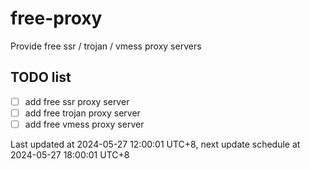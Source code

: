 
# free-proxy
Provide free ssr / trojan / vmess proxy servers


## TODO list
- [ ] add free ssr proxy server
- [ ] add free trojan proxy server
- [ ] add free vmess proxy server

Last updated at 2024-05-27 12:00:01 UTC+8, next update schedule at 2024-05-27 18:00:01 UTC+8

